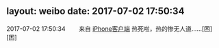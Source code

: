layout: weibo
date: 2017-07-02 17:50:34
---
<meta name="referrer" content="no-referrer" />

2017-07-02 17:50:34  &nbsp;&nbsp;&nbsp;&nbsp;&nbsp;&nbsp; 来自 <a href="http://app.weibo.com/t/feed/9ksdit" rel="nofollow">iPhone客户端</a>
热死啦，热的惨无人道……[困][困] ​​​
